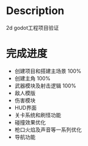 # Description
2d godot工程项目验证


# 完成进度
- 创建项目和搭建主场景     100%
- 创建主角                100%
- 武器模块及射击逻辑       100%
- 敌人模版
- 伤害模块
- HUD界面
- 关卡系统和刷怪功能
- 碰撞效果优化
- 枪口火焰及声音等一系列优化
- 导航功能